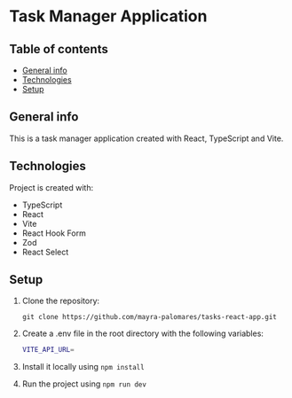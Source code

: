 # Task Manager Application

## Table of contents

- [General info](#general-info)
- [Technologies](#technologies)
- [Setup](#setup)

## General info

This is a task manager application created with React, TypeScript and Vite.

## Technologies

Project is created with:

- TypeScript
- React
- Vite
- React Hook Form
- Zod
- React Select

## Setup

1. Clone the repository:

   ```
   git clone https://github.com/mayra-palomares/tasks-react-app.git
   ```

2. Create a .env file in the root directory with the following variables:

   ```bash
   VITE_API_URL=
   ```

3. Install it locally using `npm install`

4. Run the project using `npm run dev`
